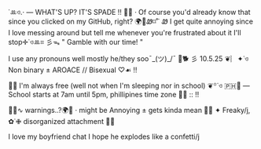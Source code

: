 ˙ꔛও.· — WHAT'S UP? IT'S SPADE !! 🦆🐾 · Of course you'd already know that since you clicked on my GitHub, right? 🌍🐆Ꮺ⌑˚˙ Ꮺ I get quite annoying since I love messing around but tell me whenever you're frustrated about it I'll stop✛˙ওꔛ⌗
彡ᯓ " Gamble with our time! "


I use any pronouns well mostly he/they soo¯\_(ツ)_/¯ 🌸🐕 彡 10.5.25 ❦︴✦˙ও Non binary ± AROACE // Bisexual ♡☙ !! 

🐝🐬 I'm always free (well not when I'm sleeping nor in school) ❦꙳˙ও  🇵🇭💫 — School starts at 7am until 5pm, phillipines time zone 🦊🧩 :: !! 



🐺🐾∿ warnings..?🌍🦆
· might be Annoying ± gets kinda mean 🐒🐾 ✦ Freaky/j, ✿˙✙ disorganized attachment 🥩🥞


I love my boyfriend chat I hope he explodes like a confetti/j 
